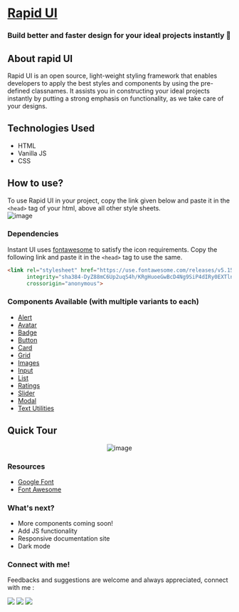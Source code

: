 

# [Rapid UI](https://rapidui.vercel.app/)
  <h3>Build better and faster design for your ideal projects instantly 🚀</h3>
</div>

## About rapid UI

Rapid UI is an open source, light-weight styling framework that enables developers to apply the best styles and components by using the pre-defined classnames. It assists you in constructing your ideal projects instantly by putting a strong emphasis on functionality, as we take care of your designs.

## Technologies Used
  - HTML
  - Vanilla JS
  - CSS

## How to use?
To use Rapid UI in your project, copy the link given below and paste it in the `<head>` tag of your html, above all other style sheets. <br/>
![image](https://user-images.githubusercontent.com/56559378/174393883-e0f7e2a0-ded5-42bd-b4f9-95bdaea710a2.png)

### Dependencies
Instant UI uses [fontawesome](https://fontawesome.com/) to satisfy the icon requirements. Copy the following link and paste it in the `<head>` tag to use the same.

```html
<link rel="stylesheet" href="https://use.fontawesome.com/releases/v5.15.4/css/all.css"
      integrity="sha384-DyZ88mC6Up2uqS4h/KRgHuoeGwBcD4Ng9SiP4dIRy0EXTlnuz47vAwmeGwVChigm" 
      crossorigin="anonymous">
```
### Components Available (with multiple variants to each)
- [Alert](https://rapidui.vercel.app/components/Alert/alert.html#)
- [Avatar](https://rapidui.vercel.app/components/Avator/avator.html)
- [Badge](https://rapidui.vercel.app/components/Badge/badge.html)
- [Button](https://rapidui.vercel.app/components/button/button.html)
- [Card](https://rapidui.vercel.app/components/Card/card.html)
- [Grid](https://rapidui.vercel.app/components/Grid/grid.html)
- [Images](https://rapidui.vercel.app/components/Image/image.html)
- [Input](https://rapidui.vercel.app/components/Input/input.html)
- [List](https://rapidui.vercel.app/components/List/list.html)
- [Ratings](https://rapidui.vercel.app/components/Rating/rating.html)
- [Slider](https://rapidui.vercel.app/components/Slider/slider.html)
- [Modal](https://rapidui.vercel.app/components/Modal/modal.html)
- [Text Utilities](https://rapidui.vercel.app/components/Text-Utilities/text.html)

## Quick Tour

<div align="center">
  
![image](https://user-images.githubusercontent.com/56559378/174393778-b2218cdf-5cd7-4c55-9ce8-c4a8347b2eef.png)

  
</div>

### Resources
- [Google Font](https://fonts.google.com/)
- [Font Awesome](https://fontawesome.com/)

### What's next?
- More components coming soon!
- Add JS functionality
- Responsive documentation site
- Dark mode

### Connect with me!
Feedbacks and suggestions are welcome and always appreciated, connect with me :

<a href="https://twitter.com/anjalii1102" target="_blank"><img src="https://img.shields.io/badge/Twitter-1DA1F2?style=for-the-badge&logo=twitter&logoColor=white"/></a>
<a href="https://www.linkedin.com/in/anjali1102/" target="_blank"><img src="https://img.shields.io/badge/LinkedIn-0077B5?style=for-the-badge&logo=linkedin&logoColor=white"/></a>
<a href="https://github.com/anjali1102" target="_blank"><img src="https://img.shields.io/badge/github-%2324292e.svg?&style=for-the-badge&logo=github&logoColor=white"/>
</a>
